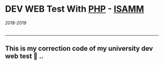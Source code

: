 # DEV WEB Test With [PHP](https://www.google.com/search?q=php) - [ISAMM](http://www.isa2m.rnu.tn/)
###### 2018-2019
---
## This is my correction code of my university dev web test 💯 ..

